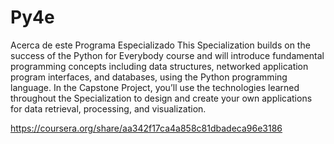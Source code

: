 # Py4e
Acerca de este Programa Especializado  This Specialization builds on the success of the Python for Everybody course and will introduce fundamental programming concepts including data structures, networked application program interfaces, and databases, using the Python programming language. In the Capstone Project, you’ll use the technologies learned throughout the Specialization to design and create your own  applications for data retrieval, processing, and visualization.

https://coursera.org/share/aa342f17ca4a858c81dbadeca96e3186
